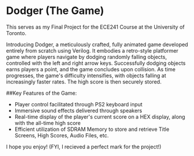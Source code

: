 # Dodger (The Game)
This serves as my Final Project for the ECE241 Course at the University of Toronto.

Introducing Dodger, a meticulously crafted, fully animated game developed entirely from scratch using Verilog. It embodies a retro-style platformer game where players navigate by dodging randomly falling objects, controlled with the left and right arrow keys. Successfully dodging objects earns players a point, and the game concludes upon collision. As time progresses, the game's difficulty intensifies, with objects falling at increasingly faster rates. The high score is then securely stored.


##Key Features of the Game:

- Player control facilitated through PS2 keyboard input
- Immersive sound effects delivered through speakers
- Real-time display of the player's current score on a HEX display, along with the all-time high score
- Efficient utilization of SDRAM Memory to store and retrieve Title Screens, High Scores, Audio Files, etc.

I hope you enjoy! (FYI, I recieved a perfect mark for the project!)
